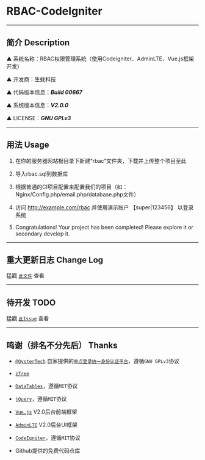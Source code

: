 # RBAC-CodeIgniter

---

## 简介 Description

▲ 系统名称：RBAC权限管理系统（使用Codeigniter、AdminLTE、Vue.js框架开发）

▲ 开发商：生蚝科技

▲ 代码版本信息：***Build 00667***

▲ 系统版本信息：***V2.0.0***

▲ LICENSE：***GNU GPLv3***

---

## 用法 Usage

1. 在你的服务器网站根目录下新建“rbac”文件夹，下载并上传整个项目至此

2. 导入rbac.sql到数据库

3. 根据普通的CI项目配置来配置我们的项目（如：Nginx/Config.php/email.php/database.php文件）

4. 访问 http://example.com/rbac 并使用演示账户 【super|123456】 以登录系统

5. Congratulations! Your project has been completed! Please explore it or secondary develop it.

---

## 重大更新日志 Change Log

猛戳 [`此文件`](https://github.com/SmallOyster/RBAC-CodeIgniter/blob/master/CHANGELOG.md) 查看

---

## 待开发 TODO

猛戳 [`此Issue`](https://github.com/SmallOyster/RBAC-CodeIgniter/issues/1) 查看

---

## 鸣谢（排名不分先后） Thanks

* [`@OysterTech`](https://github.com/OysterTech) 自家提供的[`单点登录统一身份认证平台`](https://github.com/OysterTech/OT-SSO)，遵循`GNU GPLv3`协议

* [`zTree`](https://github.com/zTree/zTree_v3)

* [`DataTables`](https://www.datatables.net/)，遵循`MIT`协议

* [`jQuery`](https://jquery.org/)，遵循`MIT`协议

* [`Vue.js`](https://vuejs.org/) V2.0后台前端框架

* [`AdminLTE`](https://github.com/almasaeed2010/AdminLTE) V2.0后台UI框架

* [`CodeIgniter`](https://github.com/bcit-ci/CodeIgniter/)，遵循`MIT`协议

* Github提供的免费代码仓库
